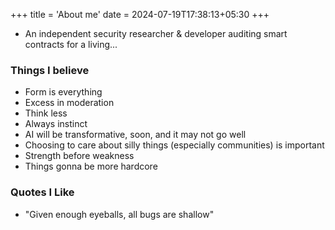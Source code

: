 +++
title = 'About me'
date = 2024-07-19T17:38:13+05:30
+++

- An independent security researcher & developer auditing smart contracts for a living...

### Things I believe
- Form is everything
- Excess in moderation
- Think less
- Always instinct
- AI will be transformative, soon, and it may not go well
- Choosing to care about silly things (especially communities) is important
- Strength before weakness
- Things gonna be more hardcore

### Quotes I Like
- "Given enough eyeballs, all bugs are shallow"

